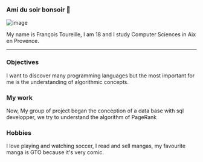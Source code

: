 ### Ami du soir bonsoir 👋
![image](https://i.ytimg.com/vi/ROk8T6lKgAE/hqdefault.jpg)

My name is François Toureille, I am 18 and I study Computer Sciences in Aix en Provence.
***
### Objectives
I want to discover many programming languages but the most important for me is the understanding of algorithmic concepts.
### My work
Now, My group of project began the conception of a data base with sql developper, we try to understand the algorithm of PageRank
### Hobbies
I love playing and watching soccer, I read and sell mangas, my favourite manga is GTO because it's very comic.
<!--
**FrancoisToureille/FrancoisToureille** is a ✨ _special_ ✨ repository because its `README.md` (this file) appears on your GitHub profile.

Here are some ideas to get you started:

- 🔭 I’m currently working on ...
- 🌱 I’m currently learning ...
- 👯 I’m looking to collaborate on ...
- 🤔 I’m looking for help with ...
- 💬 Ask me about ...
- 📫 How to reach me: ...
- 😄 Pronouns: ...
- ⚡ Fun fact: ...
-->
